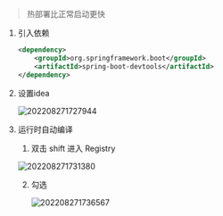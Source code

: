> 热部署比正常启动更快
1. 引入依赖

   ```xml
   <dependency>
       <groupId>org.springframework.boot</groupId>
       <artifactId>spring-boot-devtools</artifactId>
   </dependency>
   ```

2. 设置idea

   ![202208271727944](http://cdn.liancode.top/img/202208271727944.png)

3. 运行时自动编译

   1. 双击 shift 进入 Registry

   ![202208271731380](http://cdn.liancode.top/img/202208271731380.png)

   2. 勾选

      ![202208271736567](http://cdn.liancode.top/img/202208271736567.png)
